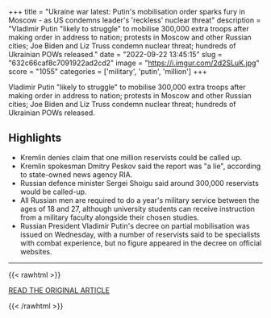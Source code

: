 +++
title = "Ukraine war latest: Putin's mobilisation order sparks fury in Moscow - as US condemns leader's 'reckless' nuclear threat"
description = "Vladimir Putin \"likely to struggle\" to mobilise 300,000 extra troops after making order in address to nation; protests in Moscow and other Russian cities; Joe Biden and Liz Truss condemn nuclear threat; hundreds of Ukrainian POWs released."
date = "2022-09-22 13:45:15"
slug = "632c66caf8c7091922ad2cd2"
image = "https://i.imgur.com/2d2SLuK.jpg"
score = "1055"
categories = ['military', 'putin', 'million']
+++

Vladimir Putin \"likely to struggle\" to mobilise 300,000 extra troops after making order in address to nation; protests in Moscow and other Russian cities; Joe Biden and Liz Truss condemn nuclear threat; hundreds of Ukrainian POWs released.

## Highlights

- Kremlin denies claim that one million reservists could be called up.
- Kremlin spokesman Dmitry Peskov said the report was "a lie", according to state-owned news agency RIA.
- Russian defence minister Sergei Shoigu said around 300,000 reservists would be called-up.
- All Russian men are required to do a year's military service between the ages of 18 and 27, although university students can receive instruction from a military faculty alongside their chosen studies.
- Russian President Vladimir Putin's decree on partial mobilisation was issued on Wednesday, with a number of reservists said to be specialists with combat experience, but no figure appeared in the decree on official websites.

---

{{< rawhtml >}}
  <p class="article-category">
    <a target="_blank" href="https://news.sky.com/story/ukraine-war-latest-news-putins-forces-clearly-in-panic-russia-12541713?postid=4507182#liveblog-body">READ THE ORIGINAL ARTICLE</a>
  </p>
{{< /rawhtml >}}
